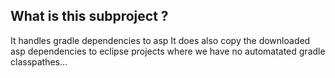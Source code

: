 What is this subproject ?
-------------------------

It handles gradle dependencies to asp
It does also copy the downloaded asp dependencies to eclipse projects where we have no automatated gradle classpathes...